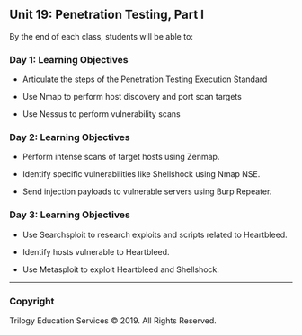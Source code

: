 ## Unit 19: Penetration Testing, Part I

By the end of each class, students will be able to:


### Day 1: Learning Objectives

- Articulate the steps of the Penetration Testing Execution Standard

- Use Nmap to perform host discovery and port scan targets

- Use Nessus to perform vulnerability scans


### Day 2: Learning Objectives

- Perform intense scans of target hosts using Zenmap.

- Identify specific vulnerabilities like Shellshock using Nmap NSE.

- Send injection payloads to vulnerable servers using Burp Repeater.


### Day 3: Learning Objectives

- Use Searchsploit to research exploits and scripts related to Heartbleed.

- Identify hosts vulnerable to Heartbleed.

- Use Metasploit to exploit Heartbleed and Shellshock.


-------

### Copyright

Trilogy Education Services © 2019. All Rights Reserved.